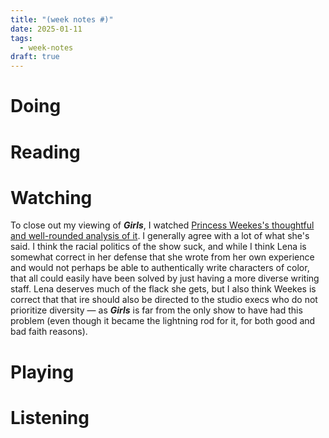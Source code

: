 ```yaml
---
title: "(week notes #)"
date: 2025-01-11
tags:
  - week-notes
draft: true
---
```

# Doing

# Reading

# Watching
To close out my viewing of **_Girls_**, I watched [Princess Weekes's thoughtful and well-rounded analysis of it](https://m.youtube.com/watch?v=sQY0F_ioh6Q). I generally agree with a lot of what she's said. I think the racial politics of the show suck, and while I think Lena is somewhat correct in her defense that she wrote from her own experience and would not perhaps be able to authentically write characters of color, that all could easily have been solved by just having a more diverse writing staff. Lena deserves much of the flack she gets, but I also think Weekes is correct that that ire should also be directed to the studio execs who do not prioritize diversity — as **_Girls_** is far from the only show to have had this problem (even though it became the lightning rod for it, for both good and bad faith reasons).

# Playing

# Listening